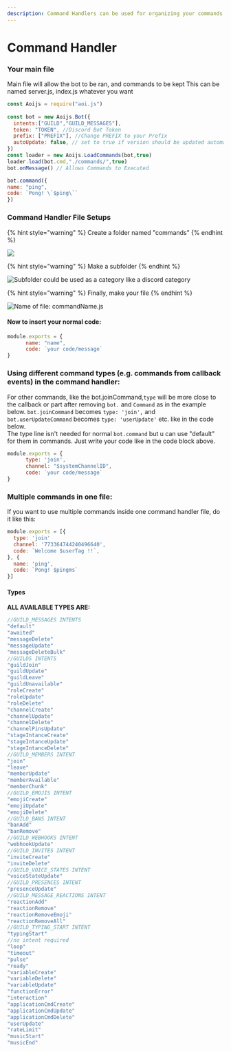 ```yaml
---
description: Command Handlers can be used for organizing your commands
---
```


# Command Handler

### **Your main file** 

Main file will allow the bot to be ran, and commands to be kept This can be named server.js, index.js whatever you want

```javascript
const Aoijs = require("aoi.js")
 
const bot = new Aoijs.Bot({
  intents:["GUILD","GUILD_MESSAGES"],
  token: "TOKEN", //Discord Bot Token
  prefix: ["PREFIX"], //Change PREFIX to your Prefix
  autoUpdate: false, // set to true if version should be updated automatically after a package update
})
const loader = new Aoijs.LoadCommands(bot,true)
loader.load(bot.cmd,"./commands/",true)
bot.onMessage() // Allows Commands to Executed

bot.command({
name: "ping", 
code: `Pong! \`$ping\`` 
})
```

### Command Handler File Setups

{% hint style="warning" %}
Create a folder named "commands"
{% endhint %}

![](../../.gitbook/assets/screenshot-2020-11-23-at-9.54.22-pm.png)

{% hint style="warning" %}
Make a subfolder
{% endhint %}

![Subfolder could be used as a category like a discord category](../../.gitbook/assets/screenshot-2020-11-23-at-9.57.28-pm.png)

{% hint style="warning" %}
Finally, make your file
{% endhint %}

![Name of file: commandName.js](../../.gitbook/assets/screenshot-2020-11-23-at-10.00.16-pm.png)

#### Now to insert your normal code:

```javascript
module.exports = {
      name: "name",
      code: `your code/message`
}
```

### Using different command types \(e.g. commands from callback events\) in the command handler:

For other commands, like the bot.joinCommand,`type` will be more close to the callback or part after removing `bot.` and `Command` as in the example below. `bot.joinCommand` becomes `type: 'join',` and   
`bot.userUpdateCommand` becomes `type: 'userUpdate'` etc. like in the code below.  
The type line isn't needed for normal `bot.command` but u can use "default" for them in commands. Just write your code like in the code block above.

```javascript
module.exports = {
      type: 'join',
      channel: "$systemChannelID",
      code: `your code/message`
}
```

### Multiple commands in one file:

If you want to use multiple commands inside one command handler file, do it like this:

```javascript
module.exports = [{
  type: 'join'
  channel: '773364744240496640',
  code: `Welcome $userTag !!`,
}, {
  name: 'ping',
  code: `Pong! $pingms`
}]
```

#### Types
**ALL AVAILABLE TYPES ARE:**
```js
//GUILD_MESSAGES INTENTS 
"default" 
"awaited"
"messageDelete" 
"messageUpdate" 
"messageDeleteBulk" 
//GUILDS INTENTS
"guildJoin"
"guildUpdate"
"guildLeave"
"guildUnavailable"
"roleCreate"
"roleUpdate"
"roleDelete"
"channelCreate"
"channelUpdate"
"channelDelete"
"channelPinsUpdate"
"stageIntanceCreate"
"stageIntanceUpdate"
"stageIntanceDelete"
//GUILD_MEMBERS INTENT 
"join"
"leave"
"memberUpdate"
"memberAvailable"
"memberChunk"
//GUILD_EMOJIS INTENT 
"emojiCreate"
"emojiUpdate"
"emojiDelete"
//GUILD_BANS INTENT 
"banAdd"
"banRemove"
//GUILD_WEBHOOKS INTENT 
"webhookUpdate"
//GUILD_INVITES INTENT
"inviteCreate"
"inviteDelete"
//GUILD_VOICE_STATES INTENT
"voiceStateUpdate"
//GUILD_PRESENCES INTENT
"presenceUpdate"
//GUILD_MESSAGE_REACTIONS INTENT
"reactionAdd"
"reactionRemove"
"reactionRemoveEmoji"
"reactionRemoveAll"
//GUILD_TYPING_START INTENT 
"typingStart"
//no intent required 
"loop"
"timeout"
"pulse"
"ready"
"variableCreate"
"variableDelete"
"variableUpdate"
"functionError"
"interaction"
"applicationCmdCreate"
"applicationCmdUpdate"
"applicationCmdDelete"
"userUpdate"
"rateLimit"
"musicStart"
"musicEnd"  
```

